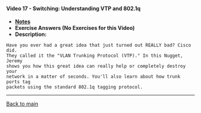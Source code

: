 #### Video 17 - Switching: Understanding VTP and 802.1q

- **[Notes](notes.md)**
- **Exercise Answers (No Exercises for this Video)**
- **Description:**

```
Have you ever had a great idea that just turned out REALLY bad? Cisco did. 
They called it the "VLAN Trunking Protocol (VTP)." In this Nugget, Jeremy 
shows you how this great idea can really help or completely destroy your 
network in a matter of seconds. You'll also learn about how trunk ports tag 
packets using the standard 802.1q tagging protocol.
```

---
 
[Back to main](https://github.com/rot0xd/CBTNuggets/blob/master/CCNA/ICND-1/README.md)

